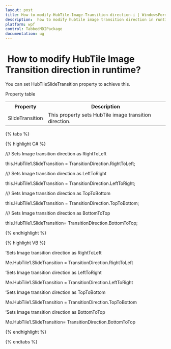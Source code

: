 ```yaml
---
layout: post
title: How-to-modify-HubTile-Image-Transition-direction-i | WindowsForms | Syncfusion®
description:  how to modify hubtile image transition direction in runtime?
platform: wpf
control: TabbedMDIPackage
documentation: ug
---
```


#  How to modify HubTile Image Transition direction in runtime?

You can set HubTileSlideTransition property to achieve this.

Property table

<table>
<tr>
<th>
Property</th><th>
Description</th></tr>
<tr>
<td>
SlideTransition </td><td>
This property sets HubTile image transition direction.</td></tr>
</table>

{% tabs %}

{% highlight C# %}



/// Sets Image transition direction as RightToLeft

this.HubTile1.SlideTransition = TransitionDirection.RightToLeft;



/// Sets Image transition direction as LeftToRight

this.HubTile1.SlideTransition = TransitionDirection.LeftToRight;



/// Sets Image transition direction as TopToBottom

this.HubTile1.SlideTransition = TransitionDirection.TopToBottom;



/// Sets Image transition direction as BottomToTop

this.HubTile1.SlideTransition= TransitionDirection.BottomToTop;


{% endhighlight %}


{% highlight VB %}



‘Sets Image transition direction as RightToLeft

Me.HubTile1.SlideTransition = TransitionDirection.RightToLeft



‘Sets Image transition direction as LeftToRight

Me.HubTile1.SlideTransition = TransitionDirection.LeftToRight



‘Sets Image transition direction as TopToBottom

Me.HubTile1.SlideTransition = TransitionDirection.TopToBottom



‘Sets Image transition direction as BottomToTop

Me.HubTile1.SlideTransition= TransitionDirection.BottomToTop

{% endhighlight %}

{% endtabs %}



